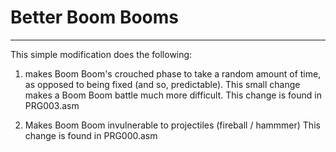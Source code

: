 # Better Boom Booms

---

This simple modification does the following:
1) makes Boom Boom's crouched phase to take a random amount of time, as opposed to being fixed (and so, predictable). 
This small change makes a Boom Boom battle much more difficult.
This change is found in PRG003.asm

2) Makes Boom Boom invulnerable to projectiles (fireball / hammmer)
This change is found in PRG000.asm
